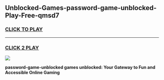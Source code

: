 
## Unblocked-Games-password-game-unblocked-Play-Free-qmsd7
<h3>
<a href="https://premium76.site?title=password-game-unblocked&ref=23A">CLICK TO PLAY</a></h3>
<hr>

<h3>
<a href="https://premium76.site?title=password-game-unblocked&ref=23A">CLICK 2 PLAY</a>
  
</h3>

<a href="https://premium76.site?title=password-game-unblocked&ref=23A"><img src="https://clearcache.store/games.png"></a>


**password-game-unblocked games unblocked: Your Gateway to Fun and Accessible Online Gaming**
